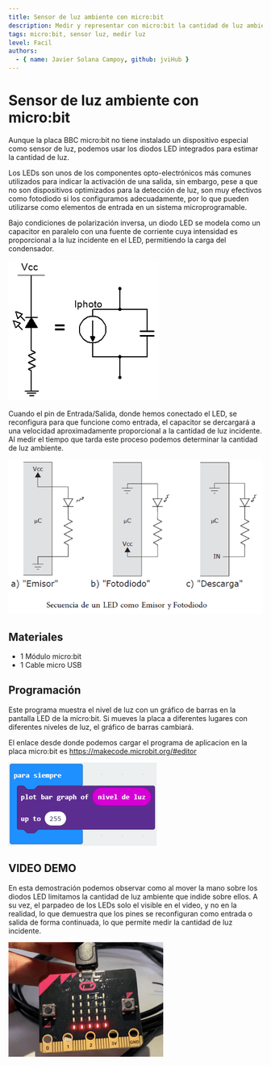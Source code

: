 ```yaml
---
title: Sensor de luz ambiente con micro:bit
description: Medir y representar con micro:bit la cantidad de luz ambiente usando la pantalla LED matricial.
tags: micro:bit, sensor luz, medir luz
level: Facil
authors:
  - { name: Javier Solana Campoy, github: jviHub }
---
```


# Sensor de luz ambiente con micro:bit

Aunque la placa BBC micro:bit no tiene instalado un dispositivo especial como sensor de luz, podemos usar los diodos LED integrados para estimar la cantidad de luz.

Los LEDs son unos de los componentes opto-electrónicos más comunes utilizados para indicar la activación de una salida, sin embargo, pese a que no son dispositivos optimizados para la detección de luz, son muy efectivos como fotodiodo si los configuramos adecuadamente, por lo que pueden utilizarse como elementos de entrada en un sistema microprogramable.

Bajo condiciones de polarización inversa, un diodo LED se modela como un capacitor en paralelo con una fuente de corriente cuya intensidad es proporcional a la luz incidente en el LED, permitiendo la carga del condensador.

![](modeloFotodiodo.png)

Cuando el pin de Entrada/Salida, donde hemos conectado el LED, se reconfigura para que funcione como entrada, el capacitor se dercargará a una velocidad aproximadamente proporcional a la cantidad de luz incidente. Al medir el tiempo que tarda este proceso podemos determinar la cantidad de luz ambiente.

![](secuenciaLedFoto.png)

## Materiales

- 1 Módulo micro:bit
- 1 Cable micro USB

## Programación

Este programa muestra el nivel de luz con un gráfico de barras en la pantalla LED de la micro:bit. Si mueves la placa a diferentes lugares con diferentes niveles de luz, el gráfico de barras cambiará.

El enlace desde donde podemos cargar el programa de aplicacion en la placa micro:bit es https://makecode.microbit.org/#editor

![](programaBloque.png)

## VIDEO DEMO
En esta demostración podemos observar como al mover la mano sobre los diodos LED limitamos la cantidad de luz ambiente que indide sobre ellos. A su vez, el parpadeo de los LEDs solo el visible en el video, y no en la realidad, lo que demuestra que los pines se reconfiguran como entrada o salida de forma continuada, lo que permite medir la cantidad de luz incidente.


![](demo.gif)

